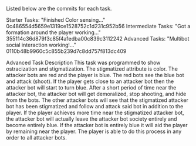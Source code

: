 Listed below are the commits for each task.

Starter Tasks: "Finished Color sensing..." 0c486554d5659e1319ce1528752c1d231c952b56
Intermediate Tasks: "Got a formation around the player working..."
355114c36d879f3c85f4a1edba00c839c3112242
Advanced Tasks: "Multibot social interaction working!..."
0110b48b9960c5c855b239d7c8dd757f813dc409

Advanced Task Description
This task was programmed to show ostracization and stigmatization. The
stigmatized attribute is color. The attacker bots are red and the player is
blue. The red bots see the blue bot and attack (shoot). If the player gets close
to an attacker bot then the attacker bot will start to turn blue. After a short
period of time near the attacker bot, the attacker bot will get demoralized,
stop shooting, and hide from the bots. The other attacker bots will see that the
stigmatized attacker bot has been stigmatized and follow and attack said bot in
addition to the player. If the player achieves more time near the stigmatized
attacker bot, the attacker bot will actually leave the attacker bot society
entirely and become entirely blue. If the attacker bot is entirely blue it will
aid the player by remaining near the player. The player is able to do this
process in any order to all attacker bots.


